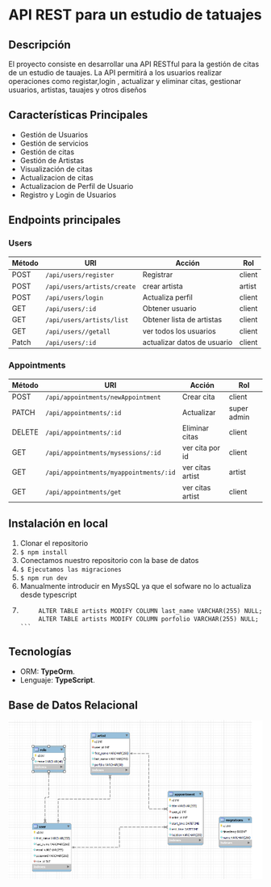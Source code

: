 # API REST para un estudio de tatuajes 

## Descripción

El proyecto consiste en desarrollar una API RESTful para la gestión de citas  de un estudio de tauajes. La API permitirá a los usuarios realizar operaciones como registar,login , actualizar y eliminar citas, gestionar usuarios, artistas, tauajes y otros diseños


## Características Principales

- Gestión de Usuarios
- Gestión de servicios
- Gestión de citas
- Gestión de Artistas
- Visualización de citas
- Actualizacion de citas
- Actualizacion de Perfil de Usuario
- Registro y Login de Usuarios

## Endpoints principales

### Users

| Método | URI                              | Acción                     | Rol     |
|--------|----------------------------------|----------------------------|---------|
| POST   | `/api/users/register`            | Registrar                  | client  |
| POST   | `/api/users/artists/create`      |crear artista               | artist  |
| POST   | `/api/users/login `              | Actualiza perfil           | client  |
| GET    | `/api/users/:id  `               | Obtener usuario            | client  |
| GET    | `/api/users/artists/list`        | Obtener lista de artistas  | client  |
| GET    | `/api/users//getall  `           | ver todos los usuarios     | client  |
| Patch  | `/api/users/:id  `               | actualizar datos de usuario| client  |


### Appointments

| Método | URI                                    | Acción         | Rol         |
|--------|----------------------------------------|----------------|-------------|
| POST   | `/api/appointments/newAppointment`     | Crear cita     | client      |
| PATCH  | `/api/appointments/:id`                | Actualizar     | super admin |
| DELETE | `/api/appointments/:id`                | Eliminar citas | client      |
| GET    | `/api/appointments/mysessions/:id`     | ver cita por id| client      |
| GET    | `/api/appointments/myappointments/:id` |ver citas artist| artist      |
| GET    | `/api/appointments/get`                |ver citas artist| client      |




##  Instalación en local
1. Clonar el repositorio
2. ` $ npm install `
3. Conectamos nuestro repositorio con la base de datos 
4. ``` $ Ejecutamos las migraciones ``` 
5. ``` $ npm run dev ```
6. Manualmente introducir en MysSQL ya que el sofware no lo actualiza desde typescript
7. ``` $ ALTER TABLE artists MODIFY COLUMN first_name VARCHAR(255) NULL;
        ALTER TABLE artists MODIFY COLUMN last_name VARCHAR(255) NULL;
        ALTER TABLE artists MODIFY COLUMN porfolio VARCHAR(255) NULL; ```

## Tecnologías
- ORM: **TypeOrm**.
- Lenguaje:  **TypeScript**.

## Base de Datos Relacional
![Database](./imagenes//DiagramaDatabase.png)


